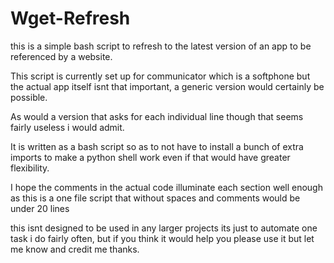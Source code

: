 # Wget-Refresh
this is a simple bash script to refresh to the latest version of an app to be referenced by a website.

This script is currently set up for communicator which is a softphone but the actual app itself isnt that important, a generic version would certainly be possible.

As would a version that asks for each individual line though that seems fairly useless i would admit.

It is written as a bash script so as to not have to install a bunch of extra imports to make a python shell work even if that would have greater flexibility.

I hope the comments in the actual code illuminate each section well enough as this is a one file script that without spaces and comments would be under 20 lines

this isnt designed to be used in any larger projects its just to automate one task i do fairly often, but if you think it would help you please use it but let me know and credit me thanks.
